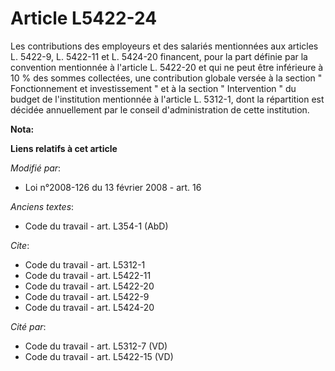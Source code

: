 # Article L5422-24

Les contributions des employeurs et des salariés mentionnées aux articles L. 5422-9, L. 5422-11 et L. 5424-20 financent, pour
la part définie par la convention mentionnée à l'article L. 5422-20 et qui ne peut être inférieure à 10 % des sommes
collectées, une contribution globale versée à la section " Fonctionnement et investissement " et à la section " Intervention
" du budget de l'institution mentionnée à l'article L. 5312-1, dont la répartition est décidée annuellement par le conseil
d'administration de cette institution.

**Nota:**



**Liens relatifs à cet article**

_Modifié par_:

  - Loi n°2008-126 du 13 février 2008 - art. 16

_Anciens textes_:

  - Code du travail - art. L354-1 (AbD)

_Cite_:

  - Code du travail - art. L5312-1
  - Code du travail - art. L5422-11
  - Code du travail - art. L5422-20
  - Code du travail - art. L5422-9
  - Code du travail - art. L5424-20

_Cité par_:

  - Code du travail - art. L5312-7 (VD)
  - Code du travail - art. L5422-15 (VD)
